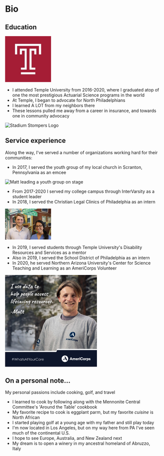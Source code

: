 # Bio

## Education

<img src="Temple Logo.jpg" alt="Temple University Logo" width="150"/>

- I attended Temple University from 2016-2020, where I graduated atop of one the most prestigious Actuarial Science programs in the world
- At Temple, I began to advocate for North Philadelphians
- I learned A LOT from my neighbors there
- These lessons pulled me away from a career in insurance, and towards one in community advocacy

<img src="stadium stompers logo.jpg" alt="Stadium Stompers Logo" width="150"/>

## Service experience
Along the way, I've served a number of organizations working hard for their communities:
- In 2017, I served the youth group of my local church in Scranton, Pennsylvania as an emcee

<img src="matt at church.jpg" alt="Matt leading a youth group on stage" width="150"/>

- From 2017-2020 I served my college campus through InterVarsity as a student leader
- In 2018, I served the Christian Legal Clinics of Philadelphia as an intern

<img src="Matt at CLCP.jpg" alt="Matt's feature photo at CLCP" width="150"/>

- In 2019, I served students through Temple University's Disability Resources and Services as a mentor
- Also in 2019, I served the School District of Philadelphia as an intern
- In 2020, he served Northern Arizona University's Center for Science Teaching and Learning as an AmeriCorps Volunteer

<img src="AmeriCorpsRecruitmentMatt1080x1080050421v1.jpg" alt="AmeriCorps recruitment feature" width="300"/>

## On a personal note...
My personal passions include cooking, golf, and travel
- I learned to cook by following along with the Mennonite Central Committee's 'Around the Table' cookbook
- My favorite recipe to cook is eggplant parm, but my favorite *cuisine* is North African
- I started playing golf at a young age with my father and still play today
- I'm now located in Los Angeles, but on my way here from PA I've seen much of the continental U.S.
- I hope to see Europe, Australia, and New Zealand next
- My dream is to open a winery in my ancestral homeland of Abruzzo, Italy
